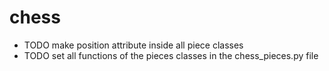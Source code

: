 # chess

- TODO make position attribute inside all piece classes
- TODO set all functions of the pieces classes in the chess_pieces.py file